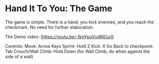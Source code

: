 # Hand It To You: The Game

The game is simple. There is a hand, you kick enemies, and you reach the checkmark. No need for further elaboration.

The Demo video:
[https://youtu.be/-fknYpuVudM](url)

Controls:
Move: Arrow Keys
Sprint: Hold Z
Kick: X
Go Back to checkpoint: Tab
Crouch/Wall Climb: Hold Down (for Wall Climb, do when against the side of a wall)
